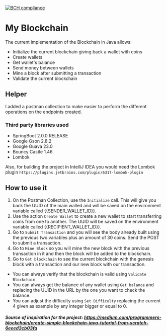 [![BCH compliance](https://bettercodehub.com/edge/badge/jesusgsdev/myblockchain?branch=master)](https://bettercodehub.com/)

# My Blockchain

The current implementation of the Blockchain in Java allows:

- Initialize the current blockchain giving back a wallet with coins
- Create wallets
- Get wallet's balance
- Send money between wallets
- Mine a block after submitting a transaction
- Validate the current blockchain

## Helper

I added a postman collection to make easier to perform the different operations on the
endpoints created.

### Third party libraries used

- SpringBoot 2.0.0 RELEASE
- Google Gson 2.8.2
- Google Guava 23.0
- Bouncy Castle 1.46
- Lombok

Also, for building the project in IntelliJ IDEA you would need the Lombok plugin `https://plugins.jetbrains.com/plugin/6317-lombok-plugin`

## How to use it

1. On the Postman Collection, use the `Initialize` call. This will give you back
the UUID of the main walled and will be saved on the environment variable called 
{{SENDER_WALLET_ID}}.
2. Use the action `Create Wallet` to create a new wallet to start transferring coins
from one to another. The UUID will be saved on the environment variable called 
{{RECIPIENT_WALLET_ID}}.
3. Go to `Submit Transaction` and you will see the body already built using the previous
two variables plus an amount of 30 coins. Send the POST to submit a transaction.
4. Go to `Mine Block` so you will mine the new block with the previous transaction in it
and then the block will be added to the blockchain.
5. Go to `Get blockchain` to see the current blockchain with the genesis block with a transaction
and our new block with our transaction.

- You can always verify that the blockchain is valid using `Validate Blockchain`.
- You can always get the balance of any wallet using `Get balance` and replacing
the UUID in the URL by the one you want to check the balance.
- You can adjust the difficulty using `Set Difficulty` replacing the current 4
given as example by any integer bigger or equal to 0.

##### Source of inspiration for the project: https://medium.com/programmers-blockchain/create-simple-blockchain-java-tutorial-from-scratch-6eeed3cb03fa
